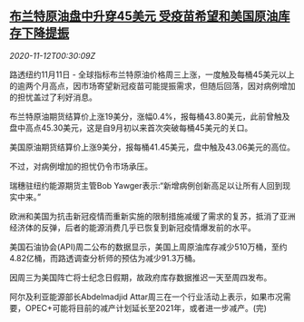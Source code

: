 <!--1605147796000-->
[布兰特原油盘中升穿45美元 受疫苗希望和美国原油库存下降提振](https://cn.reuters.com/article/global-oil-1111-wedn-idCNKBS27S01I)
------

<div><i>2020-11-12T00:30:09Z</i></div><p>路透纽约11月11日 - 全球指标布兰特原油价格周三上涨，一度触及每桶45美元以上的逾两个月高点，因市场寄望新冠疫苗可能提振需求，但随后回落，因对病例增加的担忧盖过了利好消息。</p><p>布兰特原油期货结算价上涨19美分，涨幅0.4%，报每桶43.80美元，此前曾触及盘中高点45.30美元，这是自9月初以来首次突破每桶45美元的关口。</p><p>美国原油期货结算价上涨9美分，报每桶41.45美元，盘中触及43.06美元的高位。</p><p>不过，对病例增加的担忧仍令市场承压。</p><p>瑞穗驻纽约能源期货主管Bob Yawger表示:“新增病例创新高足以让所有人回到现实中来。”</p><p>欧洲和美国为抗击新冠疫情而重新实施的限制措施减缓了需求的复苏，抵消了亚洲经济体的反弹，后者的能源消费几乎已恢复到新冠疫情爆发前的水平。</p><p>美国石油协会(API)周二公布的数据显示，美国上周原油库存减少510万桶，至约4.82亿桶，而路透调查分析师的预估为减少91.3万桶。</p><p>因周三为美国阵亡将士纪念日假期，故政府库存数据推迟一天至周四发布。</p><p>阿尔及利亚能源部长Abdelmadjid Attar周三在一个行业活动上表示，如果市况需要，OPEC+可能将目前的减产计划延长至2021年，或者进一步减产。(完)</p>
